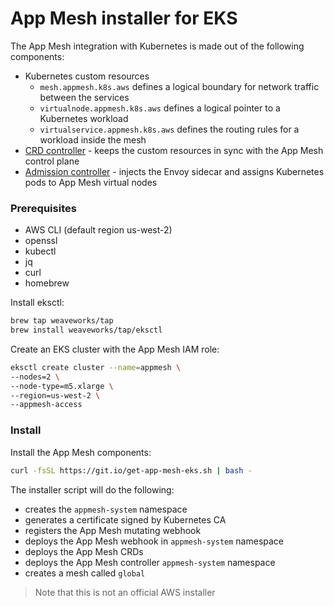 # App Mesh installer for EKS

The App Mesh integration with Kubernetes is made out of the following components:

* Kubernetes custom resources
    * `mesh.appmesh.k8s.aws` defines a logical boundary for network traffic between the services 
    * `virtualnode.appmesh.k8s.aws` defines a logical pointer to a Kubernetes workload
    * `virtualservice.appmesh.k8s.aws` defines the routing rules for a workload inside the mesh
* [CRD controller](https://github.com/aws/aws-app-mesh-controller-for-k8s) - keeps the custom resources in sync with the App Mesh control plane
* [Admission controller](https://github.com/aws/aws-app-mesh-inject) - injects the Envoy sidecar and assigns Kubernetes pods to App Mesh virtual nodes

### Prerequisites

* AWS CLI (default region us-west-2)
* openssl
* kubectl
* jq
* curl
* homebrew

Install eksctl:

```bash
brew tap weaveworks/tap
brew install weaveworks/tap/eksctl
```

Create an EKS cluster with the App Mesh IAM role:

```bash
eksctl create cluster --name=appmesh \
--nodes=2 \
--node-type=m5.xlarge \
--region=us-west-2 \
--appmesh-access
```

### Install

Install the App Mesh components:

```bash
curl -fsSL https://git.io/get-app-mesh-eks.sh | bash -
```

The installer script will do the following:

* creates the `appmesh-system` namespace
* generates a certificate signed by Kubernetes CA
* registers the App Mesh mutating webhook
* deploys the App Mesh webhook in `appmesh-system` namespace
* deploys the App Mesh CRDs
* deploys the App Mesh controller `appmesh-system` namespace
* creates a mesh called `global`

> Note that this is not an official AWS installer


